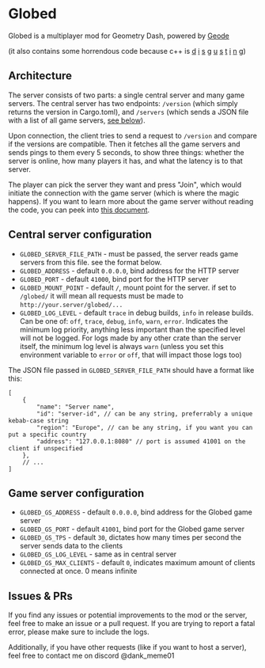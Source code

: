 # Globed

Globed is a multiplayer mod for Geometry Dash, powered by [Geode](https://geode-sdk.org/)

(it also contains some horrendous code because c++ is [d](https://discord.com/channels/911701438269386882/979402752121765898/1151912806547980298) [i](https://discord.com/channels/911701438269386882/979402752121765898/1151926981055762522) [s](https://discord.com/channels/911701438269386882/979402752121765898/1151927430647394447) [g](https://discord.com/channels/911701438269386882/979402752121765898/1151934883275481128) [u](https://discord.com/channels/911701438269386882/979402752121765898/1151946817148297326) [s](https://discord.com/channels/911701438269386882/979402752121765898/1151947984091742418) [t](https://discord.com/channels/911701438269386882/979402752121765898/1151948856163049472) [i](https://discord.com/channels/911701438269386882/979402752121765898/1151949459996024883) [n](https://discord.com/channels/911701438269386882/979402752121765898/1151949873944481832) [g](https://discord.com/channels/911701438269386882/979402752121765898/1151960760579272836))

## Architecture

The server consists of two parts: a single central server and many game servers. The central server has two endpoints: `/version` (which simply returns the version in Cargo.toml), and `/servers` (which sends a JSON file with a list of all game servers, [see below](#central-server-configuration)).

Upon connection, the client tries to send a request to `/version` and compare if the versions are compatible. Then it fetches all the game servers and sends pings to them every 5 seconds, to show three things: whether the server is online, how many players it has, and what the latency is to that server.

The player can pick the server they want and press "Join", which would initiate the connection with the game server (which is where the magic happens). If you want to learn more about the game server without reading the code, you can peek into [this document](server/game/protocol.md).

## Central server configuration

* `GLOBED_SERVER_FILE_PATH` - must be passed, the server reads game servers from this file. see the format below.
* `GLOBED_ADDRESS` - default `0.0.0.0`, bind address for the HTTP server
* `GLOBED_PORT` - default `41000`, bind port for the HTTP server
* `GLOBED_MOUNT_POINT` - default `/`, mount point for the server. if set to `/globed/` it will mean all requests must be made to `http://your.server/globed/...`
* `GLOBED_LOG_LEVEL` - default `trace` in debug builds, `info` in release builds. Can be one of: `off`, `trace`, `debug`, `info`, `warn`, `error`. Indicates the minimum log priority, anything less important than the specified level will not be logged. For logs made by any other crate than the server itself, the minimum log level is always `warn` (unless you set this environment variable to `error` or `off`, that will impact those logs too)

The JSON file passed in `GLOBED_SERVER_FILE_PATH` should have a format like this:

```json5
[
    {
        "name": "Server name",
        "id": "server-id", // can be any string, preferrably a unique kebab-case string
        "region": "Europe", // can be any string, if you want you can put a specific country
        "address": "127.0.0.1:8080" // port is assumed 41001 on the client if unspecified
    },
    // ...
]
```

## Game server configuration

* `GLOBED_GS_ADDRESS` - default `0.0.0.0`, bind address for the Globed game server
* `GLOBED_GS_PORT` - default `41001`, bind port for the Globed game server
* `GLOBED_GS_TPS` - default `30`, dictates how many times per second the server sends data to the clients
* `GLOBED_GS_LOG_LEVEL` - same as in central server
* `GLOBED_GS_MAX_CLIENTS` - default `0`, indicates maximum amount of clients connected at once. 0 means infinite

## Issues & PRs

If you find any issues or potential improvements to the mod or the server, feel free to make an issue or a pull request. If you are trying to report a fatal error, please make sure to include the logs.

Additionally, if you have other requests (like if you want to host a server), feel free to contact me on discord @dank_meme01